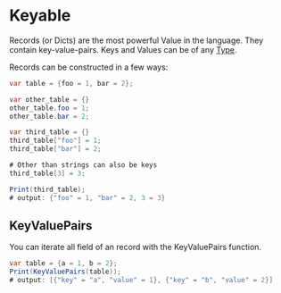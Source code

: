 # Keyable
Records (or Dicts) are the most powerful Value in the language.
They contain key-value-pairs. Keys and Values can be of any [Type](./type.md).

Records can be constructed in a few ways:
```cs
var table = {foo = 1, bar = 2};

var other_table = {}
other_table.foo = 1;
other_table.bar = 2;

var third_table = {}
third_table["foo"] = 1;
third_table["bar"] = 2;

# Other than strings can also be keys 
third_table[3] = 3;

Print(third_table);
# output: {"foo" = 1, "bar" = 2, 3 = 3}
```

## KeyValuePairs
You can iterate all field of an record with the KeyValuePairs function.
```cs
var table = {a = 1, b = 2};
Print(KeyValuePairs(table));
# output: [{"key" = "a", "value" = 1}, {"key" = "b", "value" = 2}]
```
